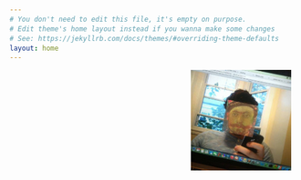 ```yaml
---
# You don't need to edit this file, it's empty on purpose.
# Edit theme's home layout instead if you wanna make some changes
# See: https://jekyllrb.com/docs/themes/#overriding-theme-defaults
layout: home
---
```


<img align="right" style="width:35%;height:35%;margin:0px 10px" src="/assets/vangogh.jpg" alt="Vincent"/>

